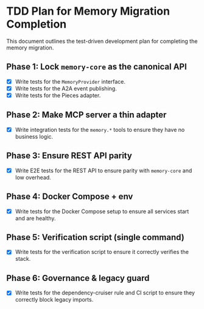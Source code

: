 # TDD Plan for Memory Migration Completion

This document outlines the test-driven development plan for completing the memory migration.

## Phase 1: Lock `memory-core` as the canonical API

- [x] Write tests for the `MemoryProvider` interface.
- [x] Write tests for the A2A event publishing.
- [x] Write tests for the Pieces adapter.

## Phase 2: Make MCP server a thin adapter

- [x] Write integration tests for the `memory.*` tools to ensure they have no business logic.

## Phase 3: Ensure REST API parity

- [x] Write E2E tests for the REST API to ensure parity with `memory-core` and low overhead.

## Phase 4: Docker Compose + env

- [x] Write tests for the Docker Compose setup to ensure all services start and are healthy.

## Phase 5: Verification script (single command)

- [x] Write tests for the verification script to ensure it correctly verifies the stack.

## Phase 6: Governance & legacy guard

- [x] Write tests for the dependency-cruiser rule and CI script to ensure they correctly block legacy imports.
